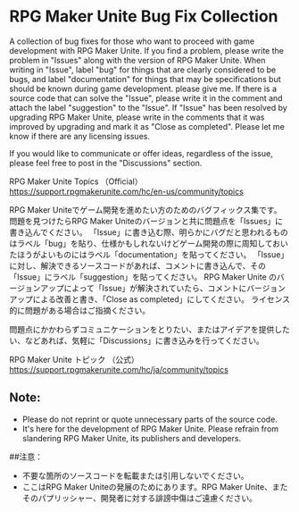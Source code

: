 # RPG Maker Unite Bug Fix Collection

A collection of bug fixes for those who want to proceed with game development with RPG Maker Unite.
If you find a problem, please write the problem in "Issues" along with the version of RPG Maker Unite.
When writing in "Issue", label "bug" for things that are clearly considered to be bugs, and label "documentation" for things that may be specifications but should be known during game development. please give me.
If there is a source code that can solve the "Issue", please write it in the comment and attach the label "suggestion" to the "Issue".
If "Issue" has been resolved by upgrading RPG Maker Unite, please write in the comments that it was improved by upgrading and mark it as "Close as completed".
Please let me know if there are any licensing issues.

If you would like to communicate or offer ideas, regardless of the issue, please feel free to post in the "Discussions" section.

RPG Maker Unite Topics （Official）
https://support.rpgmakerunite.com/hc/en-us/community/topics


RPG Maker Uniteでゲーム開発を進めたい方のためのバグフィックス集です。
問題を見つけたらRPG Maker Uniteのバージョンと共に問題点を「Issues」に書き込んでください。
「Issue」に書き込む際、明らかにバグだと思われるものはラベル「bug」を貼り、仕様かもしれないけどゲーム開発の際に周知しておいたほうがよいものにはラベル「documentation」を貼ってください。
「Issue」に対し、解決できるソースコードがあれば、コメントに書き込んで、その「Issue」にラベル「suggestion」を貼ってください。
RPG Maker Unite のバージョンアップによって「Issue」が解決されていたら、コメントにバージョンアップによる改善と書き、「Close as completed」にしてください。
ライセンス的に問題がある場合はご指摘ください。

問題点にかかわらずコミュニケーションをとりたい、またはアイデアを提供したい、などあれば、気軽に「Discussions」に書き込みを行ってください。

RPG Maker Unite トピック （公式）
https://support.rpgmakerunite.com/hc/ja/community/topics


## Note:
- Please do not reprint or quote unnecessary parts of the source code.
- It's here for the development of RPG Maker Unite. Please refrain from slandering RPG Maker Unite, its publishers and developers.

##注意：
- 不要な箇所のソースコードを転載または引用しないでください。
- ここはRPG Maker Uniteの発展のためにあります。RPG Maker Unite、またそのパプリッシャー、開発者に対する誹謗中傷はご遠慮ください。
